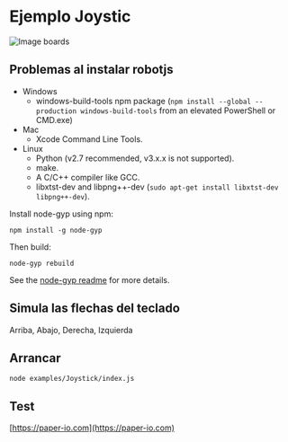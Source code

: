 # Ejemplo Joystic

![Image boards](https://github.com/jerosoler/MasterClass-Javascript-IOT/blob/master/docs/joystic.png)

## Problemas al instalar robotjs
* Windows
  * windows-build-tools npm package (`npm install --global --production windows-build-tools` from an elevated PowerShell or CMD.exe)
* Mac
  * Xcode Command Line Tools.
* Linux
  * Python (v2.7 recommended, v3.x.x is not supported).
  * make.
  * A C/C++ compiler like GCC.
  * libxtst-dev and libpng++-dev (`sudo apt-get install libxtst-dev libpng++-dev`).

Install node-gyp using npm:

```
npm install -g node-gyp
```

Then build:

```
node-gyp rebuild
```

See the [node-gyp readme](https://github.com/nodejs/node-gyp#installation) for more details.


## Simula las flechas del teclado
Arriba, Abajo, Derecha, Izquierda

## Arrancar
```
node examples/Joystick/index.js
```


## Test
[https://paper-io.com](https://paper-io.com)
